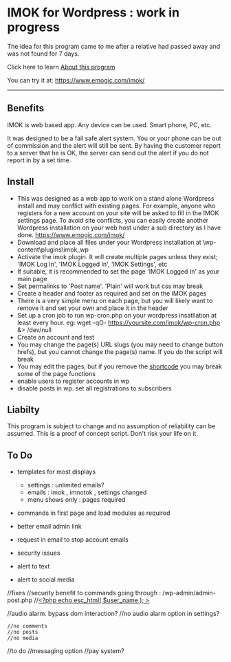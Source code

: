 # IMOK for Wordpress : work in progress

The idea for this program came to me after a relative had passed away and was not found for 7 days.

Click here to learn [About this program](https://github.com/vpelss/imok_wp/blob/master/imok.md#about)

You can try it at: https://www.emogic.com/imok/

-------------------------------------

## Benefits

IMOK is web based app. Any device can be used. Smart phone, PC, etc.

It was designed to be a fail safe alert system. You or your phone can be out of commission and the alert will still be sent.
By having the customer report to a server that he is OK, the server can send out the alert if you do not report in by a set time.

## Install

- This was designed as a web app to work on a stand alone Wordpress install and may conflict with existing pages.
For example, anyone who registers for a new account on your site will be asked to fill in the IMOK settings page.
To avoid site conflicts, you can easily create another Wordpress installation on your web host under a sub directory as I have done. https://www.emogic.com/imok/
- Download and place all files under your Wordpress installation at \wp-content\plugins\imok_wp
- Activate the imok plugin. It will create multiple pages unless they exist; 'IMOK Log In', 'IMOK Logged In', 'IMOK Settings', etc
- If suitable, it is recommended to set the page 'IMOK Logged In' as your main page
- Set permalinks to 'Post name'. 'Plain' will work but css may break
- Create a header and footer as required and set on the IMOK pages
- There is a very simple menu on each page, but you will likely want to remove it and set your own and place it in the header
- Set up a cron job to run wp-cron.php on your wordpress insatllation at least every hour. eg: wget -qO- https://yoursite.com/imok/wp-cron.php &> /dev/null
- Create an account and test
- You may change the page(s) URL slugs (you may need to change button hrefs), but you cannot change the page(s) name. If you do the script will break
- You may edit the pages, but if you remove the [shortcode](s) you may break some of the page functions
- enable users to register accounts in wp
- disable posts in wp. set all registrations to subscribers

## Liabilty

This program is subject to change and no assumption of reliability can be assumed.
This is a proof of concept script. Don't risk your life on it.

## To Do

- templates for most displays
	- settings : unlimited emails?
	- emails : imok , imnotok , settings changed
	- menu shows only : pages required

- commands in first page and load modules as required
- better email admin link 
- request in email to stop account emails
- security issues
- alert to text
- alert to social media

//fixes
	//security benefit to commands going through : /wp-admin/admin-post.php
	//<a href="<?php echo esc_url( $user_url ); >"><?php echo esc_html( $user_name ); ></a>


//audio alarm. bypass dom interaction?
//no audio alarm option in settings?

	//no comments
	//no posts
	//no media

//to do
	//messaging option
	//pay system?
